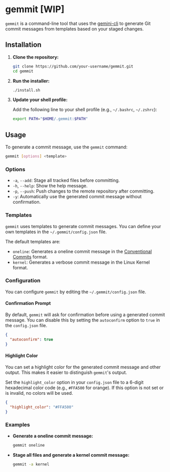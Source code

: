 # gemmit [WIP]

`gemmit` is a command-line tool that uses the [gemini-cli](https://github.com/google/gemini-cli) to generate Git commit messages from templates based on your staged changes.

## Installation

1.  **Clone the repository:**
    ```bash
    git clone https://github.com/your-username/gemmit.git
    cd gemmit
    ```

2.  **Run the installer:**
    ```bash
    ./install.sh
    ```

3.  **Update your shell profile:**

    Add the following line to your shell profile (e.g., `~/.bashrc`, `~/.zshrc`):
    ```bash
    export PATH="$HOME/.gemmit:$PATH"
    ```

## Usage

To generate a commit message, use the `gemmit` command:

```bash
gemmit [options] <template>
```

### Options

*   `-a`, `--add`: Stage all tracked files before committing.
*   `-h`, `--help`: Show the help message.
*   `-p`, `--push`: Push changes to the remote repository after committing.
*   `-y`: Automatically use the generated commit message without confirmation.

### Templates

`gemmit` uses templates to generate commit messages. You can define your own templates in the `~/.gemmit/config.json` file.

The default templates are:

*   `oneline`: Generates a oneline commit message in the [Conventional Commits](https://www.conventionalcommits.org/) format.
*   `kernel`: Generates a verbose commit message in the Linux Kernel format.

### Configuration

You can configure `gemmit` by editing the `~/.gemmit/config.json` file.

#### Confirmation Prompt

By default, `gemmit` will ask for confirmation before using a generated commit message. You can disable this by setting the `autoconfirm` option to `true` in the `config.json` file.

```json
{
  "autoconfirm": true
}
```

#### Highlight Color

You can set a highlight color for the generated commit message and other output. This makes it easier to distinguish `gemmit`'s output.

Set the `highlight_color` option in your `config.json` file to a 6-digit hexadecimal color code (e.g., `#FFA500` for orange). If this option is not set or is invalid, no colors will be used.

```json
{
  "highlight_color": "#FFA500"
}
```

### Examples

*   **Generate a oneline commit message:**
    ```bash
    gemmit oneline
    ```

*   **Stage all files and generate a kernel commit message:**
    ```bash
    gemmit -a kernel
    ```
